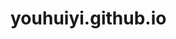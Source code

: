 # youhuiyi.github.io

<html lang="zxx">

<head>
    <title>Home</title>
    <meta name="viewport" content="width=device-width, initial-scale=1">
    <meta charset="utf-8" />
    <meta name="keywords" content="" />
    <script>
        addEventListener("load", function () {
            setTimeout(hideURLbar, 0);
        }, false);

        function hideURLbar() {
            window.scrollTo(0, 1);
        }
    </script>
    <!-- Custom Theme files -->
    <link href="css/bootstrap.css" type="text/css" rel="stylesheet" media="all">
    <link href="css/style.css" type="text/css" rel="stylesheet" media="all">
	  <!-- grid hover -->
    <link href="css/hover.css" type="text/css" rel="stylesheet" media="all">
	<!-- Testimonials-Css -->
	<link href="css/mislider.css" rel="stylesheet" type="text/css" />
	<link href="css/mislider-custom.css" rel="stylesheet" type="text/css" />
    <!-- font-awesome icons -->
    <link href="css/fontawesome-all.min.css" rel="stylesheet">
	<!-- //Custom Theme files -->
    <!-- online-fonts -->
    <link href="http://fonts.googleapis.com/css?family=Ubuntu:300,300i,400,400i,500,500i,900,1000i" rel="stylesheet">
    <!-- //online-fonts -->
</head>

<body>
    <!-- banner -->
    <div class="banner">
        <!-- header -->
        <header>
            <nav class="navbar navbar-expand-lg navbar-light bg-gradient-secondary pt-3">
                <h1>
                    <a class="navbar-brand text-white" href="index.html" >
                      古筝 Chinese Zither
                    </a>
                </h1>
                <button class="navbar-toggler ml-md-auto" type="button" data-toggle="collapse" data-target="#navbarSupportedContent" aria-controls="navbarSupportedContent"
                    aria-expanded="false" aria-label="Toggle navigation">
                    <span class="navbar-toggler-icon"></span>
                </button>
                <div class="collapse navbar-collapse" id="navbarSupportedContent">
                    <ul class="navbar-nav ml-lg-auto text-center">
                        <li class="nav-item active  mr-3 mt-lg-0 mt-3">
                            <a class="nav-link" href="index.html">Home
                                <span class="sr-only">(current)</span>
                            </a>
                        </li>
                        <li class="nav-item  mr-3 mt-lg-0 mt-3">
                            <a class="nav-link" href="about.html">About</a>
                        </li>
						<li class="nav-item  mr-3 mt-lg-0 mt-3">
                            <a class="nav-link" href="services.html">Detail</a>
                        </li>
                        <li class="nav-item dropdown mr-3 mt-lg-0 mt-3">
                            <a class="nav-link dropdown-toggle" href="#" id="navbarDropdown" role="button" data-toggle="dropdown" aria-haspopup="true"
                                aria-expanded="false">
                                Dropdown
                            </a>

                        </li>
                        <li class="nav-item mr-3 mt-lg-0 mt-3">
                            <a class="nav-link" href="contact.html">Content</a>
                        </li>
                    </ul>
                </div>
			</nav>
        </header>
        <!-- //header -->
		<audio src="gaoshanliushui.mp3"  preload="auto" autoplay="autoplay" loop="loop" >
	  </audio>

        <div class="container">
            <!-- banner-text -->
            <div class="banner-text">
                <div class="slider-info">
                  <h3 class="text-capitalize">我的挚友</h3>
					<h3 class="text-capitalize">    一人 一筝 一世界</h3>
                </div>
            </div>
			<div class="banner-top pb-5"> </div>
        </div>
    </div>
	 <!-- //banner-text -->
	<section class="about-w3ls py-5">
		<div class="container pt-xl-5 pb-lg-3">
			<div class="row">
				<div class="col-lg-7">
					<img src="images1/p2.jpg" alt="" class="img-section4 img-fluid">
				</div>
				<div class="col-lg-5 section-4">
					<div class="agil_mor">
						<h2 class="heading-agileinfo">关于<span> 古筝介绍</span></h2>
						<hr>
					  <a class="vam">古筝又名汉筝、秦筝、瑶筝、鸾筝，中华民族传统乐器，属于弹拨乐器。<hr>源起：最早出现在战国时代的秦国筝，是因其声响效果而得此名。<hr>流变：最早为五弦，到清代增为十六弦。现最常用的规格为二十一弦。</a>
					</div>
				</div>
			</div>
		</div>
	</section>
	<section class="about-w3ls py-5">
		<div class="container pt-xl-5 pb-lg-3">
			<div class="row">
				<div class="col-lg-5 section-5">
					<div class="agil_mor">
						<h3 class="heading-agileinfo"><span> 古筝十大名曲</span></h3>
	 <p class="text-center"> <p>第一首《渔舟唱晚》是传统古筝独奏名曲。
						<p> 第二首《出水莲》为广东潮州客家筝曲。
						<p> 第三首《高山流水》为我国十大古曲之一，浙江筝派的代表作。
						<p> 第四首《林冲夜奔》王巽之作曲，乐曲描绘了林冲雪夜上梁山的情景。
						<p> 第五首《侗族舞曲》表现了侗寨风情，抒发了侗家儿女热爱美好生活的欢乐情绪。
						<p> 第六首《汉宫秋月》细致地刻画了宫女面对秋夜明月。
						<p> 第七首《寒鸦戏水》是“客家筝曲”中名作。
						<p> 第八首《东海渔歌》是张燕创作于七十年代的作品。
						<p> 第九首《香山射鼓》运用了唐代的音乐曲调，充分体现秦地音乐特色
						<p> 第十首《战台风》王昌元有感于上海码头工人与台风顽强搏斗的精神而创作的。
						</p>
					</div>
				</div>
				<div class="col-lg-7">
					<video src="wangzhongshan.mp4" width="500" height="400" controls>
                    </video>    
				</div>

			</div>
		</div>
	</section>
 <!-- stats -->
    <section class="agile_stats py-sm-5">
        <div class="container">
            <div class="py-lg-5 w3-abbottom">
                <div class="row py-5">
                    <div class="counter col-lg-3 col-6">
                        <i>距今历史</i>
                        <div class="timer count-title count-number mt-2 text-white" data-to="2500" data-speed="550"></div>
                        <p class="count-text text-capitalize text-white">History</p>
                    </div>

                    <div class="counter col-lg-3 col-6">
                        <i>琴弦数</i>
                        <div class="timer count-title count-number mt-2 text-white" data-to="21" data-speed="1"></div>
                        <p class="count-text text-capitalize text-white">NUMBER OF STRINGS</p>
                    </div>
                    <div class="counter col-lg-3 col-6 mt-lg-0 mt-4">
                        <i>标准筝长</i>
                        <div class="timer count-title count-number mt-2 text-white" data-to="163" data-speed="3"></div>
                        <p class="count-text text-capitalize text-white">STANDARD LENGTH</p>
                    </div>
					<div class="counter col-lg-3 col-6 mt-lg-0 mt-4">
						<i>流派</i>
						<div class="timer count-title count-number mt-2 text-white" data-to="9" data-speed="1"></div>
						<p class="count-text text-capitalize text-white">GENRE</p>
					</div>

                </div>
            </div>
        </div>
    </section>
    <!-- //stats -->
    <div class="tlinks">Collect from <a href="http://www.cssmoban.com/"  title="网站模板">网站模板</a></div>
	 <!-- services -->
    <div class="more-services py-lg-5">
		<div class="container py-5">
            <div class="title-section pb-sm-5 pb-3">
               <h3 class="heading-agileinfo text-center pb-4"><span> 古筝流派 </span></h3>
            </div>
            <div class="row grid">
                <div class="col-lg-3 col-6">
                    <figure class="effect-layla">
                        <img src="images1/t1.png" width="300" height="400" alt="img" class="img-fluid" />
                        <figcaption>
                            <h4>陕西筝派</h4>
                            <p>周延甲</p>
							
                        </figcaption>
                    </figure>
                </div>
                <div class="col-lg-3 col-6">
                    <figure class="effect-layla">
                        <img src="images1/t2.png" width="300" height="400" alt="img" class="img-fluid" />
                        <figcaption>
                            <h4>山东筝派</h4>
                            <p>高自成</p>
							
                        </figcaption>
                    </figure>
                </div>

                <div class="col-lg-3 col-6">
                    <figure class="effect-layla">
                        <img src="images1/t3.png" width="300" height="400" alt="img" class="img-fluid" />
                        <figcaption>
                            <h4>河南筝派</h4>
                            <p>曹东扶</p>
							
                        </figcaption>
                    </figure>
                </div>
				<div class="col-lg-3 col-6">
					<figure class="effect-layla">
						<img src="images1/t4.jpg" width="300" height="400" alt="img" class="img-fluid" />
						<figcaption>
							<h4>潮州筝派</h4>
							<p>林毛根</p>

						</figcaption>
					</figure>
				</div>
				<div class="col-lg-3 col-6">
					<figure class="effect-layla">
						<img src="images1/t5.png" width="300" height="400" alt="img" class="img-fluid" />
						<figcaption>
							<h4>客家筝派</h4>
							<p>罗九香</p>

						</figcaption>
					</figure>
				</div>
				<div class="col-lg-3 col-6">
					<figure class="effect-layla">
						<img src="images1/t6.png" width="300" height="400" alt="img" class="img-fluid" />
						<figcaption>
							<h4>浙江筝派</h4>
							<p>王巽之</p>

						</figcaption>
					</figure>
				</div>
				<div class="col-lg-3 col-6">
					<figure class="effect-layla">
						<img src="images1/t7.png" width="300" height="400" alt="img" class="img-fluid" />
						<figcaption>
							<h4>朝鲜筝派</h4>
							<p>又称伽倻琴</p>

						</figcaption>
					</figure>
				</div>
                <div class="col-lg-3 col-6">
                    <figure class="effect-layla">
                        <img src="images1/t8.png" width="300" height="400"  alt="img"  class="img-fluid" />
                        <figcaption>
                            <h4>日本筝派</h4>
                            <p>又称13弦古筝</p>
							
                        </figcaption>
                    </figure>
                </div>
            </div>
			
        </div>
    </div>
    <!-- //services -->
	<!-- testimonials -->
	<div class="testimonials py-lg-5">
		<div class="container py-5">
			 <div class="title-section pb-sm-5 pb-3">
               <h3 class="heading-agileinfo text-center text-white pb-4"> 我喜爱的 <span>古筝演奏家</span></h3>
            </div>
			<div class="mis-stage">
				<!-- The element to select and apply miSlider to - the class is optional -->
				<ol class="mis-slider">
					<!-- The slider element - the class is optional -->
					<li class="mis-slide">
						<!-- A slide element - the class is optional -->
						<a href="#" class="mis-container">
							<!-- A slide container - this element is optional, if absent the plugin adds it automatically -->
							<figure>
								<!-- Slide content - whatever you want -->
								<img src="images1/w1.png" alt=" " class="img-fluid" />
								<figcaption>王中山
									
								</figcaption>
							</figure>
						</a>
					</li>
					<li class="mis-slide">
						<a href="#" class="mis-container">
							<figure>
								<img src="images1/w2.jpg" alt="" class="img-fluid" />
									<figcaption>袁莎
									
								</figcaption>
							</figure>
						</a>
					</li>
					<li class="mis-slide">
						<a href="link" class="mis-container">
							<figure>
								<img src="images1/w3.jpg" alt=" " class="img-fluid" />
								<figcaption>刘乐
									
								</figcaption>
							</figure>
						</a>
					</li>
					<li class="mis-slide">
						<a href="#" class="mis-container">
							<figure>
								<img src="images1/w4.jpg" alt=" " class="img-fluid" />
								<figcaption>吉炜

								</figcaption>
							</figure>
						</a>
					</li>
					<li class="mis-slide">
						<a href="#" class="mis-container">
							<figure>
								<img src="images1/w5.jpg" alt=" " class="img-fluid" />
								<figcaption>任洲洋
									
								</figcaption>
							</figure>
						</a>
					</li>
					<li class="mis-slide">
						<a href="#" class="mis-container">
							<figure>
								<img src="images1/w6.png" alt=" " class="img-fluid" />
								<figcaption>王瑶
									
								</figcaption>
							</figure>
						</a>
					</li>

				</ol>
			</div>
		</div>
	</div>

	<!-- //testimonials -->

	<section class="about-w3ls py-5">
		<div class="container pt-xl-5 pb-lg-3">
			<div class="row">
				<div class="col-lg-5 section-5">
					<div class="agil_mor">
						<h3 class="heading-agileinfo"><span> 我的古筝故事</span></h3>
						<p class="text-center"> <p>-------------------------------------------<p>记得小学二年级的那天妈妈带我到琴行<p>我一眼便看中了你<p> 指尖触碰琴弦发出动人的音色<p>那感觉妙不可言<p> 犹记每个练琴、考级、上课的日子<p>
						不知不觉与你相识已有十余年<p>古筝，就像我的挚友 <p> 陪伴我一起长大<p>-------------------------------------------</p>
						 
						 
					</div>
				</div>
				<div class="col-lg-7">
					<video src="youhuiyi.mp4" width="500" height="400" controls>
					</video>

			</div>
		</div>
	</section>

<!-- video and events -->
	<div class="video-choose-agile py-lg-5">
		<div class="container py-5">
			<div class="title-section pb-sm-5 pb-3">
				<h3 class="heading-agileinfo text-center pb-4"><span>永远热爱生活的女孩</span></h3>
			</div>
			<div class="row">
				<div class="col-lg-5 events">

					<div class="agil_mor">
						<h2 class="heading-agileinfo">About<span> YOU HUIYI</span></h2>
						<hr>
						<a class="vam">姓名：游惠怡
							<hr>学校：华东交通大学经济统计学2018-2
							<hr>邮箱：1066432535@qq.com
							<hr>GitHub: youhuiyi.github.io
							<hr>:)
							</a>
					</div>
				</div>
				<div class="col-lg-7 video">
					<img src="images1/p00.jpg" width="400" height="400" alt="" class="img-section4 img-fluid" >
				</div>
			</div>
		</div>
	</div>
	<!-- //video and events -->
	<!---->
	<div class="copyright py-3">
		<div class="container">
			<div class="copyrighttop">想了解更多，那就联系我吧 :)
			</div>
			<div class="clearfix">自由之思想,独立之灵魂。</div>
		</div>
	</div>
<!-- //footer -->
<!-- Modal -->
<div class="modal fade" id="myModal" tabindex="-1" role="dialog" aria-labelledby="exampleModalCenterTitle" aria-hidden="true">
  <div class="modal-dialog modal-dialog-centered" role="document">
    <div class="modal-content">
      <div class="modal-header">
        <h4 class="modal-title">Vagabond</h4>
        <button type="button" class="close" data-dismiss="modal" aria-label="Close">
          <span aria-hidden="true">&times;</span>
        </button>
      </div>
      <div class="modal-body">
		 <div class="agileits-w3layouts-info">
			<img src="images/g6.jpg" class="img-fluid" alt="" />
			<p>Duis venenatis, turpis eu bibendum porttitor, sapien quam ultricies tellus, ac rhoncus risus odio eget nunc. Pellentesque ac fermentum diam. Integer eu facilisis nunc, a iaculis felis. Pellentesque pellentesque tempor enim, in dapibus turpis porttitor quis. </p>
		</div>
	</div>
      <div class="modal-footer">
        <button type="button" class="btn btn-secondary" data-dismiss="modal">Close</button>
        <button type="button" class="btn btn-primary">Save changes</button>
      </div>
    </div>
  </div>
</div>
<!-- //Modal -->

<!-- js -->
    <script src="js/jquery-2.2.3.min.js"></script>
<!-- //js -->
<!-- testimonial-plugin -->
	<script src="js/mislider.js"></script>
	<script>
		jQuery(function ($) {
			var slider = $('.mis-stage').miSlider({
				//  The height of the stage in px. Options: false or positive integer. false = height is calculated using maximum slide heights. Default: false
				stageHeight: 320,
				//  Number of slides visible at one time. Options: false or positive integer. false = Fit as many as possible.  Default: 1
				slidesOnStage: false,
				//  The location of the current slide on the stage. Options: 'left', 'right', 'center'. Defualt: 'left'
				slidePosition: 'center',
				//  The slide to start on. Options: 'beg', 'mid', 'end' or slide number starting at 1 - '1','2','3', etc. Defualt: 'beg'
				slideStart: 'mid',
				//  The relative percentage scaling factor of the current slide - other slides are scaled down. Options: positive number 100 or higher. 100 = No scaling. Defualt: 100
				slideScaling: 150,
				//  The vertical offset of the slide center as a percentage of slide height. Options:  positive or negative number. Neg value = up. Pos value = down. 0 = No offset. Default: 0
				offsetV: -5,
				//  Center slide contents vertically - Boolean. Default: false
				centerV: true,
				//  Opacity of the prev and next button navigation when not transitioning. Options: Number between 0 and 1. 0 (transparent) - 1 (opaque). Default: .5
				navButtonsOpacity: 1,
			});
		});
	</script>
	<!-- //testimonial-plugin -->
	<script src="js/counter.js"></script>
    <!-- //stats -->
    <!-- start-smooth-scrolling -->
    <script src="js/move-top.js"></script>
    <script src="js/easing.js"></script>
    <script>
        jQuery(document).ready(function ($) {
            $(".scroll").click(function (event) {
                event.preventDefault();

                $('html,body').animate({
                    scrollTop: $(this.hash).offset().top
                }, 1000);
            });
        });
    </script>
    <!-- //end-smooth-scrolling -->
    <!-- smooth-scrolling-of-move-up -->
    <script>
        $(document).ready(function () {
            /*
            var defaults = {
                containerID: 'toTop', // fading element id
                containerHoverID: 'toTopHover', // fading element hover id
                scrollSpeed: 1200,
                easingType: 'linear' 
            };
            */

            $().UItoTop({
                easingType: 'easeOutQuart'
            });

        });
    </script>
    <script src="js/SmoothScroll.min.js"></script>
    <!-- //smooth-scrolling-of-move-up -->
    <!-- Bootstrap core JavaScript
================================================== -->
    <!-- Placed at the end of the document so the pages load faster -->
    <script src="js/bootstrap.js"></script>
</body>

</html>

